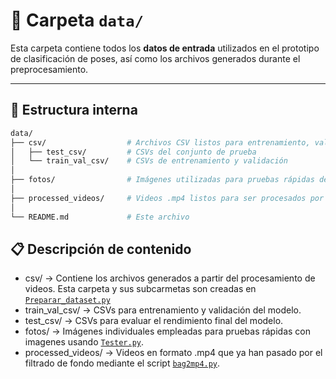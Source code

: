 # 📂 Carpeta `data/`

Esta carpeta contiene todos los **datos de entrada** utilizados en el prototipo de clasificación de poses, así como los archivos generados durante el preprocesamiento.

---

## 📁 Estructura interna

```bash
data/
├── csv/                  # Archivos CSV listos para entrenamiento, validación y prueba
│   ├── test_csv/         # CSVs del conjunto de prueba
│   └── train_val_csv/    # CSVs de entrenamiento y validación
│
├── fotos/                # Imágenes utilizadas para pruebas rápidas de predicción
│
├── processed_videos/     # Videos .mp4 listos para ser procesados por MediaPipe Pose
│
└── README.md             # Este archivo
```
## 📋 Descripción de contenido
  - csv/ → Contiene los archivos generados a partir del procesamiento de videos. Esta carpeta y sus subcarmetas son creadas en [`Preparar_dataset.py`](../scripts/Preparar_dataset.py)
  - train_val_csv/ → CSVs para entrenamiento y validación del modelo.
  - test_csv/ → CSVs para evaluar el rendimiento final del modelo.
  - fotos/ → Imágenes individuales empleadas para pruebas rápidas con imagenes usando [`Tester.py`](../scripts/Tester.py).
  - processed_videos/ → Videos en formato .mp4 que ya han pasado por el filtrado de fondo mediante el script [`bag2mp4.py`](../scripts/bag2mp4.py).
